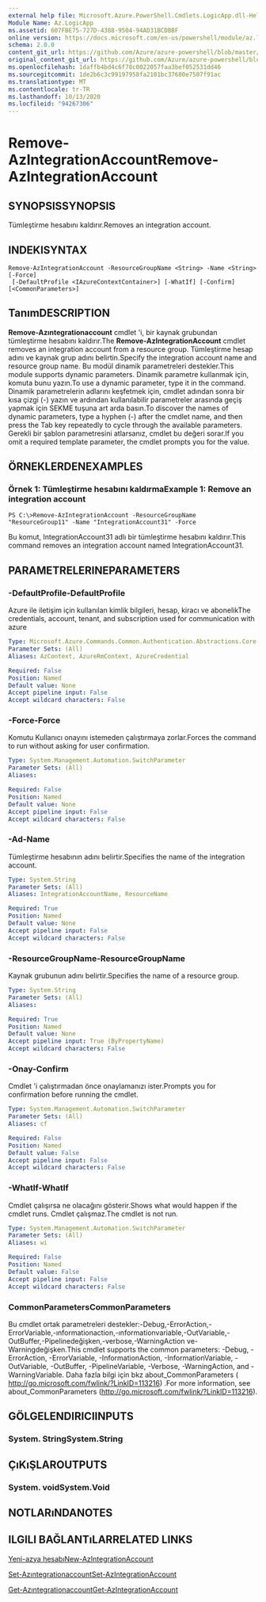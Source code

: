 ```yaml
---
external help file: Microsoft.Azure.PowerShell.Cmdlets.LogicApp.dll-Help.xml
Module Name: Az.LogicApp
ms.assetid: 607FBE75-727D-4388-9504-94AD31BCDBBF
online version: https://docs.microsoft.com/en-us/powershell/module/az.logicapp/remove-azintegrationaccount
schema: 2.0.0
content_git_url: https://github.com/Azure/azure-powershell/blob/master/src/LogicApp/LogicApp/help/Remove-AzIntegrationAccount.md
original_content_git_url: https://github.com/Azure/azure-powershell/blob/master/src/LogicApp/LogicApp/help/Remove-AzIntegrationAccount.md
ms.openlocfilehash: 1daffb4bd4c6f78c0022057faa3bef052531dd46
ms.sourcegitcommit: 1de2b6c3c99197958fa2101bc37680e7507f91ac
ms.translationtype: MT
ms.contentlocale: tr-TR
ms.lasthandoff: 10/13/2020
ms.locfileid: "94267306"
---
```

# <span data-ttu-id="2da1d-101">Remove-AzIntegrationAccount</span><span class="sxs-lookup"><span data-stu-id="2da1d-101">Remove-AzIntegrationAccount</span></span>

## <span data-ttu-id="2da1d-102">SYNOPSIS</span><span class="sxs-lookup"><span data-stu-id="2da1d-102">SYNOPSIS</span></span>
<span data-ttu-id="2da1d-103">Tümleştirme hesabını kaldırır.</span><span class="sxs-lookup"><span data-stu-id="2da1d-103">Removes an integration account.</span></span>

## <span data-ttu-id="2da1d-104">INDEKI</span><span class="sxs-lookup"><span data-stu-id="2da1d-104">SYNTAX</span></span>

```
Remove-AzIntegrationAccount -ResourceGroupName <String> -Name <String> [-Force]
 [-DefaultProfile <IAzureContextContainer>] [-WhatIf] [-Confirm] [<CommonParameters>]
```

## <span data-ttu-id="2da1d-105">Tanım</span><span class="sxs-lookup"><span data-stu-id="2da1d-105">DESCRIPTION</span></span>
<span data-ttu-id="2da1d-106">**Remove-Azıntegrationaccount** cmdlet 'i, bir kaynak grubundan tümleştirme hesabını kaldırır.</span><span class="sxs-lookup"><span data-stu-id="2da1d-106">The **Remove-AzIntegrationAccount** cmdlet removes an integration account from a resource group.</span></span>
<span data-ttu-id="2da1d-107">Tümleştirme hesap adını ve kaynak grup adını belirtin.</span><span class="sxs-lookup"><span data-stu-id="2da1d-107">Specify the integration account name and resource group name.</span></span>
<span data-ttu-id="2da1d-108">Bu modül dinamik parametreleri destekler.</span><span class="sxs-lookup"><span data-stu-id="2da1d-108">This module supports dynamic parameters.</span></span>
<span data-ttu-id="2da1d-109">Dinamik parametre kullanmak için, komuta bunu yazın.</span><span class="sxs-lookup"><span data-stu-id="2da1d-109">To use a dynamic parameter, type it in the command.</span></span>
<span data-ttu-id="2da1d-110">Dinamik parametrelerin adlarını keşfetmek için, cmdlet adından sonra bir kısa çizgi (-) yazın ve ardından kullanılabilir parametreler arasında geçiş yapmak için SEKME tuşuna art arda basın.</span><span class="sxs-lookup"><span data-stu-id="2da1d-110">To discover the names of dynamic parameters, type a hyphen (-) after the cmdlet name, and then press the Tab key repeatedly to cycle through the available parameters.</span></span>
<span data-ttu-id="2da1d-111">Gerekli bir şablon parametresini atlarsanız, cmdlet bu değeri sorar.</span><span class="sxs-lookup"><span data-stu-id="2da1d-111">If you omit a required template parameter, the cmdlet prompts you for the value.</span></span>

## <span data-ttu-id="2da1d-112">ÖRNEKLERDEN</span><span class="sxs-lookup"><span data-stu-id="2da1d-112">EXAMPLES</span></span>

### <span data-ttu-id="2da1d-113">Örnek 1: Tümleştirme hesabını kaldırma</span><span class="sxs-lookup"><span data-stu-id="2da1d-113">Example 1: Remove an integration account</span></span>
```
PS C:\>Remove-AzIntegrationAccount -ResourceGroupName "ResourceGroup11" -Name "IntegrationAccount31" -Force
```

<span data-ttu-id="2da1d-114">Bu komut, IntegrationAccount31 adlı bir tümleştirme hesabını kaldırır.</span><span class="sxs-lookup"><span data-stu-id="2da1d-114">This command removes an integration account named IntegrationAccount31.</span></span>

## <span data-ttu-id="2da1d-115">PARAMETRELERINE</span><span class="sxs-lookup"><span data-stu-id="2da1d-115">PARAMETERS</span></span>

### <span data-ttu-id="2da1d-116">-DefaultProfile</span><span class="sxs-lookup"><span data-stu-id="2da1d-116">-DefaultProfile</span></span>
<span data-ttu-id="2da1d-117">Azure ile iletişim için kullanılan kimlik bilgileri, hesap, kiracı ve abonelik</span><span class="sxs-lookup"><span data-stu-id="2da1d-117">The credentials, account, tenant, and subscription used for communication with azure</span></span>

```yaml
Type: Microsoft.Azure.Commands.Common.Authentication.Abstractions.Core.IAzureContextContainer
Parameter Sets: (All)
Aliases: AzContext, AzureRmContext, AzureCredential

Required: False
Position: Named
Default value: None
Accept pipeline input: False
Accept wildcard characters: False
```

### <span data-ttu-id="2da1d-118">-Force</span><span class="sxs-lookup"><span data-stu-id="2da1d-118">-Force</span></span>
<span data-ttu-id="2da1d-119">Komutu Kullanıcı onayını istemeden çalıştırmaya zorlar.</span><span class="sxs-lookup"><span data-stu-id="2da1d-119">Forces the command to run without asking for user confirmation.</span></span>

```yaml
Type: System.Management.Automation.SwitchParameter
Parameter Sets: (All)
Aliases:

Required: False
Position: Named
Default value: None
Accept pipeline input: False
Accept wildcard characters: False
```

### <span data-ttu-id="2da1d-120">-Ad</span><span class="sxs-lookup"><span data-stu-id="2da1d-120">-Name</span></span>
<span data-ttu-id="2da1d-121">Tümleştirme hesabının adını belirtir.</span><span class="sxs-lookup"><span data-stu-id="2da1d-121">Specifies the name of the integration account.</span></span>

```yaml
Type: System.String
Parameter Sets: (All)
Aliases: IntegrationAccountName, ResourceName

Required: True
Position: Named
Default value: None
Accept pipeline input: False
Accept wildcard characters: False
```

### <span data-ttu-id="2da1d-122">-ResourceGroupName</span><span class="sxs-lookup"><span data-stu-id="2da1d-122">-ResourceGroupName</span></span>
<span data-ttu-id="2da1d-123">Kaynak grubunun adını belirtir.</span><span class="sxs-lookup"><span data-stu-id="2da1d-123">Specifies the name of a resource group.</span></span>

```yaml
Type: System.String
Parameter Sets: (All)
Aliases:

Required: True
Position: Named
Default value: None
Accept pipeline input: True (ByPropertyName)
Accept wildcard characters: False
```

### <span data-ttu-id="2da1d-124">-Onay</span><span class="sxs-lookup"><span data-stu-id="2da1d-124">-Confirm</span></span>
<span data-ttu-id="2da1d-125">Cmdlet 'i çalıştırmadan önce onaylamanızı ister.</span><span class="sxs-lookup"><span data-stu-id="2da1d-125">Prompts you for confirmation before running the cmdlet.</span></span>

```yaml
Type: System.Management.Automation.SwitchParameter
Parameter Sets: (All)
Aliases: cf

Required: False
Position: Named
Default value: False
Accept pipeline input: False
Accept wildcard characters: False
```

### <span data-ttu-id="2da1d-126">-WhatIf</span><span class="sxs-lookup"><span data-stu-id="2da1d-126">-WhatIf</span></span>
<span data-ttu-id="2da1d-127">Cmdlet çalışırsa ne olacağını gösterir.</span><span class="sxs-lookup"><span data-stu-id="2da1d-127">Shows what would happen if the cmdlet runs.</span></span>
<span data-ttu-id="2da1d-128">Cmdlet çalışmaz.</span><span class="sxs-lookup"><span data-stu-id="2da1d-128">The cmdlet is not run.</span></span>

```yaml
Type: System.Management.Automation.SwitchParameter
Parameter Sets: (All)
Aliases: wi

Required: False
Position: Named
Default value: False
Accept pipeline input: False
Accept wildcard characters: False
```

### <span data-ttu-id="2da1d-129">CommonParameters</span><span class="sxs-lookup"><span data-stu-id="2da1d-129">CommonParameters</span></span>
<span data-ttu-id="2da1d-130">Bu cmdlet ortak parametreleri destekler:-Debug,-ErrorAction,-ErrorVariable,-ınformationaction,-ınformationvariable,-OutVariable,-OutBuffer,-Pipelinedeğişken,-verbose,-WarningAction ve-Warningdeğişken.</span><span class="sxs-lookup"><span data-stu-id="2da1d-130">This cmdlet supports the common parameters: -Debug, -ErrorAction, -ErrorVariable, -InformationAction, -InformationVariable, -OutVariable, -OutBuffer, -PipelineVariable, -Verbose, -WarningAction, and -WarningVariable.</span></span> <span data-ttu-id="2da1d-131">Daha fazla bilgi için bkz about_CommonParameters ( http://go.microsoft.com/fwlink/?LinkID=113216) .</span><span class="sxs-lookup"><span data-stu-id="2da1d-131">For more information, see about_CommonParameters (http://go.microsoft.com/fwlink/?LinkID=113216).</span></span>

## <span data-ttu-id="2da1d-132">GÖLGELENDIRICI</span><span class="sxs-lookup"><span data-stu-id="2da1d-132">INPUTS</span></span>

### <span data-ttu-id="2da1d-133">System. String</span><span class="sxs-lookup"><span data-stu-id="2da1d-133">System.String</span></span>

## <span data-ttu-id="2da1d-134">ÇıKıŞLAR</span><span class="sxs-lookup"><span data-stu-id="2da1d-134">OUTPUTS</span></span>

### <span data-ttu-id="2da1d-135">System. void</span><span class="sxs-lookup"><span data-stu-id="2da1d-135">System.Void</span></span>

## <span data-ttu-id="2da1d-136">NOTLARıNDA</span><span class="sxs-lookup"><span data-stu-id="2da1d-136">NOTES</span></span>

## <span data-ttu-id="2da1d-137">ILGILI BAĞLANTıLAR</span><span class="sxs-lookup"><span data-stu-id="2da1d-137">RELATED LINKS</span></span>

[<span data-ttu-id="2da1d-138">Yeni-azya hesabı</span><span class="sxs-lookup"><span data-stu-id="2da1d-138">New-AzIntegrationAccount</span></span>](./New-AzIntegrationAccount.md)

[<span data-ttu-id="2da1d-139">Set-Azıntegrationaccount</span><span class="sxs-lookup"><span data-stu-id="2da1d-139">Set-AzIntegrationAccount</span></span>](./Set-AzIntegrationAccount.md)

[<span data-ttu-id="2da1d-140">Get-Azıntegrationaccount</span><span class="sxs-lookup"><span data-stu-id="2da1d-140">Get-AzIntegrationAccount</span></span>](./Get-AzIntegrationAccount.md)



